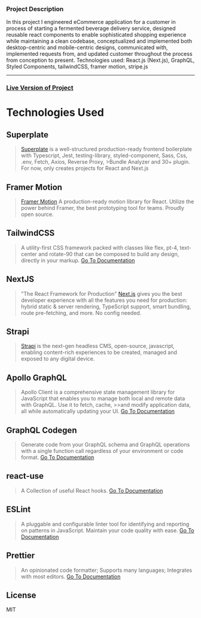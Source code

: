 ### Project Description

In this project I engineered eCommerce application for a customer in process of starting a fermented beverage delivery service, designed reusable react components to enable sophisticated shopping experience while maintaining a clean codebase, conceptualized and implemented both desktop-centric and mobile-centric designs, communicated with, implemented requests from, and updated customer throughout the process from conception to present. Technologies used: React.js (Next.js), GraphQL, Styled Components, tailwindCSS, framer motion, stripe.js

----

### [Live Version of Project](https://thehealthyfermentary.com)

# Technologies Used

## Superplate

>[Superplate](https://github.com/pankod/superplate) is a well-structured production-ready frontend boilerplate with Typescript, Jest, testing-library, styled-component, Sass, Css, .env, Fetch, Axios, Reverse Proxy, >Bundle Analyzer and 30+ plugin. For now, only creates projects for React and Next.js

## Framer Motion 

>[Framer Motion](https://www.framer.com/motion/) A production-ready motion library for React. Utilize the power behind Framer, the best prototyping tool for teams. Proudly open source.

## TailwindCSS

>A utility-first CSS framework packed with classes like flex, pt-4, text-center and rotate-90 that can be composed to build any design, directly in your markup.
>[Go To Documentation](https://tailwindcss.com/docs)

## NextJS

> "The React Framework for Production" [Next.js](https://nextjs.org/) gives you the best developer experience with all the features you need for production: hybrid static & server rendering, TypeScript support, smart bundling, route pre-fetching, and more. No config needed.

## Strapi

> [Strapi](Strapi.io) is the next-gen headless CMS, open-source, javascript, enabling content-rich experiences to be created, managed and exposed to any digital device.


## Apollo GraphQL

>Apollo Client is a comprehensive state management library for JavaScript that enables you to manage both local and remote data with GraphQL. Use it to fetch, cache, >>and modify application data, all while automatically updating your UI.
>[Go To Documentation](https://www.apollographql.com/docs/react/)

## GraphQL Codegen

>Generate code from your GraphQL schema and GraphQL operations with a single function call regardless of your environment or code format.
>[Go To Documentation](https://www.graphql-code-generator.com/)



## react-use

>A Collection of useful React hooks.
>[Go To Documentation](https://github.com/streamich/react-use)


## ESLint

> A pluggable and configurable linter tool for identifying and reporting on patterns in JavaScript. Maintain your code quality with ease.
> [Go To Documentation](https://eslint.org/docs/user-guide/getting-started)


## Prettier

> An opinionated code formatter; Supports many languages; Integrates with most editors.
> [Go To Documentation](https://prettier.io/docs/en/index.html)





## License

MIT
